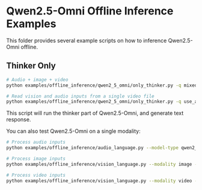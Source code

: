 # Qwen2.5-Omni Offline Inference Examples

This folder provides several example scripts on how to inference Qwen2.5-Omni offline.

## Thinker Only

```bash
# Audio + image + video
python examples/offline_inference/qwen2_5_omni/only_thinker.py -q mixed_modalities

# Read vision and audio inputs from a single video file
python examples/offline_inference/qwen2_5_omni/only_thinker.py -q use_audio_in_video
```

This script will run the thinker part of Qwen2.5-Omni, and generate text response.

You can also test Qwen2.5-Omni on a single modality:

```bash
# Process audio inputs
python examples/offline_inference/audio_language.py --model-type qwen2_5_omni

# Process image inputs
python examples/offline_inference/vision_language.py --modality image --model-type qwen2_5_omni

# Process video inputs
python examples/offline_inference/vision_language.py --modality video --model-type qwen2_5_omni
```
